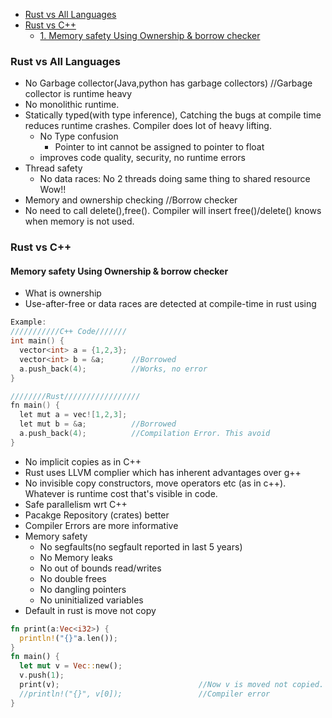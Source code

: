 - [Rust vs All Languages](#all)
- [Rust vs C++](#rcpp)
  - [1. Memory safety Using Ownership & borrow checker](#a1)


<a name=all></a>
### Rust vs All Languages
- No Garbage collector(Java,python has garbage collectors)               //Garbage collector is runtime heavy
- No monolithic runtime.
- Statically typed(with type inference), Catching the bugs at compile time reduces runtime crashes. Compiler does lot of heavy lifting.
  - No Type confusion
    - Pointer to int cannot be assigned to pointer to float
  - improves code quality, security, no runtime errors
- Thread safety
  - No data races: No 2 threads doing same thing to shared resource Wow!!
- Memory and ownership checking     //Borrow checker
- No need to call delete(),free(). Compiler will insert free()/delete() knows when memory is not used.

<a name=rcpp></a>
### Rust vs C++
<a name=a1></a>
#### Memory safety Using Ownership & borrow checker
- What is ownership
- Use-after-free or data races are detected at compile-time in rust using 
```c
Example:
///////////C++ Code///////
int main() {
  vector<int> a = {1,2,3};
  vector<int> b = &a;      //Borrowed
  a.push_back(4);          //Works, no error
}

////////Rust/////////////////
fn main() {
  let mut a = vec![1,2,3];
  let mut b = &a;          //Borrowed
  a.push_back(4);          //Compilation Error. This avoid 
}
```
- No implicit copies as in C++
- Rust uses LLVM complier which has inherent advantages over g++
- No invisible copy constructors, move operators etc (as in c++). Whatever is runtime cost that's visible in code.
- Safe parallelism wrt C++
- Pacakge Repository (crates) better
- Compiler Errors are more informative
- Memory safety                    
  - No segfaults(no segfault reported in last 5 years)
  - No Memory leaks
  - No out of bounds read/writes
  - No double frees
  - No dangling pointers
  - No uninitialized variables
- Default in rust is move not copy
```rs
fn print(a:Vec<i32>) {
  println!("{}"a.len());
}
fn main() {
  let mut v = Vec::new();
  v.push(1);
  print(v);                               //Now v is moved not copied.
  //println!("{}", v[0]);                 //Compiler error
}
```
